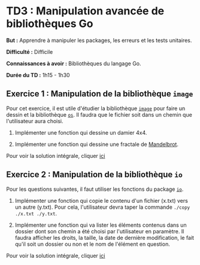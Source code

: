 # TD3 : Manipulation avancée de bibliothèques Go

__But :__ Apprendre à manipuler les packages, les erreurs et les tests unitaires. 

__Difficulté :__ Difficile

__Connaissances à avoir :__ Bibliothèques du langage Go.

__Durée du TD :__ 1h15 - 1h30

## Exercice 1 : Manipulation de la bibliothèque `image`

Pour cet exercice, il est utile d'étudier la bibliothèque [`image`](https://golang.org/pkg/image/) pour faire un dessin et la bibliothèque [`os`](https://golang.org/pkg/os/). Il faudra que le fichier soit dans un chemin que l'utilisateur aura choisi. 

1. Implémenter une fonction qui dessine un damier 4x4. 

2. Implémenter une fonction qui dessine une fractale de [Mandelbrot](http://sdz.tdct.org/sdz/dessiner-la-fractale-de-mandelbrot.html). 

Pour voir la solution intégrale, cliquer [ici](exo3.1/solution_exo3.1.md)

## Exercice 2 : Manipulation de la bibliothèque `io`

Pour les questions suivantes, il faut utiliser les fonctions du package [`io`](https://golang.org/pkg/io/). 

1. Implémenter une fonction qui copie le contenu d'un fichier (x.txt) vers un autre (y.txt). Pour cela, l'utilisateur devra taper la commande `./copy ./x.txt ./y.txt`. 

2. Implémenter une fonction qui va lister les éléments contenus dans un dossier dont son chemin a été choisi par l'utilisateur en paramètre. Il faudra afficher les droits, la taille, la date de dernière modification, le fait qu'il soit un dossier ou non et le nom de l'élément en question. 

Pour voir la solution intégrale, cliquer [ici](exo3.2/solution_exo3.2.md)